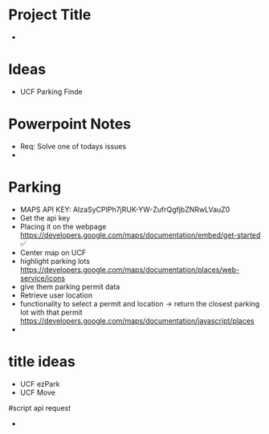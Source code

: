 # Project Title
- 

# Ideas
- UCF Parking Finde

# Powerpoint Notes
-  Req: Solve one of todays issues
- 

# Parking 
- MAPS API KEY: AIzaSyCPIPh7jRUK-YW-ZufrQgfjbZNRwLVauZ0 
- Get the api key
- Placing it on the webpage https://developers.google.com/maps/documentation/embed/get-started ✅
- Center map on UCF 
- highlight parking lots https://developers.google.com/maps/documentation/places/web-service/icons
- give them parking permit data 
- Retrieve user location 
- functionality to select a permit and location -> return the closest parking lot with that permit https://developers.google.com/maps/documentation/javascript/places
-

# title ideas
- UCF ezPark
- UCF Move

#script api request
- <script async defer src="https://maps.googleapis.com/maps/api/js?key=AIzaSyCPIPh7jRUK-YW-ZufrQgfjbZNRwLVauZ0&callback=initMap"></script>

